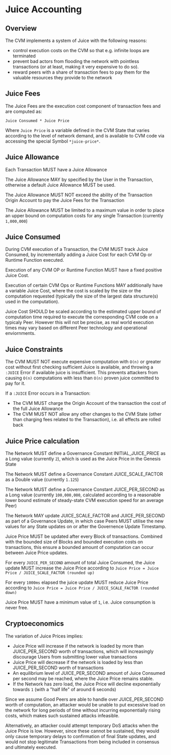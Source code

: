 # Juice Accounting

## Overview

The CVM implements a system of Juice with the following reasons:

- control execution costs on the CVM so that e.g. infinite loops are terminated
- prevent bad actors from flooding the network with pointless transactions (or at least, making it very expensive to do so).
- reward peers with a share of transaction fees to pay them for the valuable resources they provide to the network

## Juice Fees

The Juice Fees are the execution cost component of transaction fees and are computed as:

```
Juice Consumed * Juice Price
```

Where `Juice Price` is a variable defined in the CVM State that varies according to the level of network demand, and is available to CVM code via accessing the special Symbol `*juice-price*`.

## Juice Allowance

Each Transaction MUST have a Juice Allowance

The Juice Allowance MAY by specified by the User in the Transaction, otherwise a default Juice Allowance MUST be used.

The Juice Allowance MUST NOT exceed the ability of the Transaction Origin Account to pay the Juice Fees for the Transaction

The Juice Allowance MUST be limited to a maximum value in order to place an upper bound on computation costs for any single Transaction (currently `1,000,000`)

## Juice Consumed

During CVM execution of a Transaction, the CVM MUST track Juice Consumed, by incrementally adding a Juice Cost for each CVM Op or Runtime Function executed.

Execution of any CVM OP or Runtime Function MUST have a fixed positive Juice Cost.

Execution of certain CVM Ops or Runtime Functions MAY additionally have a variable Juice Cost, where the cost is scaled by the size or the computation requested (typically the size of the largest data structure(s) used in the computation).

Juice Cost SHOULD be scaled according to the estimated upper bound of computation time required to execute the corresponding CVM code on a typicaly Peer. However this will not be precise, as real world execution times may vary based on different Peer technology and operational enviornments. 

## Juice Constraints

The CVM MUST NOT execute expensive computation with `O(n)` or greater cost without first checking sufficient Juice is available, and throwing a `:JUICE` Error if available juice is insufficient. This prevents attackers from causing `O(n)` computations with less than `O(n)` proven juice committed to pay for it. 

If a `:JUICE` Error occurs in a Transaction:

- The CVM MUST charge the Origin Account of the transaction the cost of the full Juice Allowance
- The CVM MUST NOT allow any other changes to the CVM State (other than charging fees related to the Transaction), i.e. all effects are rolled back

## Juice Price calculation

The Network MUST define a Governance Constant INITIAL_JUICE_PRICE as a Long value (currently `2`), which is used as the Juice Price in the Genesis State

The Network MUST define a Governance Constant JUICE_SCALE_FACTOR as a Double value (currently `1.125`)

The Network MUST define a Governance Constant JUICE_PER_SECOND as a Long value (currently `100,000,000`, calculated according to a reasonable lower bound estimate of steady-state CVM execution speed for an average Peer)

The Network MAY update JUICE_SCALE_FACTOR and JUICE_PER_SECOND as part of a Governance Update, in which case Peers MUST utilise the new values for any State updates on or after the Governence Update Timestamp.

Juice Price MUST be updated after every Block of transactions. Combined with the bounded size of Blocks and bounded execution costs on transactions, this ensure a bounded amount of computation can occur between Juice Price updates.

For every `JUICE_PER_SECOND` amount of total Juice Consumed, the Juice update MUST increase the Juice Price according to `Juice Price = Juice Price / JUICE_SCALE_FACTOR (rounded up)`

For every `1000ms` elapsed the juice update MUST reduce Juice Price according to `Juice Price = Juice Price / JUICE_SCALE_FACTOR (rounded down)`

Juice Price MUST have a minimum value of `1`, i.e. Juice consumption is never free.

## Cryptoeconomics

The variation of Juice Prices implies:
- Juice Price will increase if the network is loaded by more than JUICE_PER_SECOND worth of transactions, which will increasingly discourage Users from submitting lower value transactions
- Juice Price will decrease if the network is loaded by less than JUICE_PER_SECOND worth of transactions
- An equilibrium level of JUICE_PER_SECOND amount of Juice Consumed per second may be reached, where the Juice Price remains stable.
- If the Network has zero load, the Juice Price will decline exponentially towards `1` (with a "half life" of around 6 seconds)

Since we assume Good Peers are able to handle over JUICE_PER_SECOND worth of computation, an attacker would be unable to put excessive load on the network for long periods of time without incurring exponentially rising costs, which makes such sustained attacks infeasible.

Alternatively, an attacker could attempt temporary DoS attacks when the Juice Price is low. However, since these cannot be sustained, they would only cause temporary delays to confirmation of final State updates, and would not stop legitimate Transactions from being included in consensus and ultimately executed.


